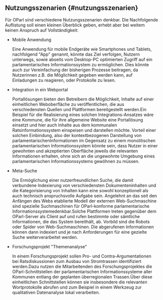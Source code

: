 ## Nutzungsszenarien  {#nutzungsszenarien}

Für OParl sind verschiedene Nutzungsszenarien denkbar. Die Nachfolgende 
Auflistung soll einen kleinen Überblick geben, erhebt aber bei weitem keinen 
Anspruch auf Vollständigkeit:

- Mobile Anwendung
  
  Eine Anwendung für mobile Endgeräte wie Smartphones und Tablets, nachfolgend 
  "App" genannt, könnte das Ziel verfolgen, Nutzern unterwegs, sowie abseits 
  vom Desktop-PC optimierten Zugriff auf ein parlamentarisches 
  Informationssystem zu ermöglichen. Dies könnte auch zur Vereinfachung der bisherigen Prozesse beitragen, da Nutzerinnen z.B. die Möglichkeit gegeben werden kann, auf Einladungen zu reagieren, oder Protokolle zu lesen.

- Integration in ein Webportal
  
  Portallösungen bieten den Betreibern die Möglichkeit, Inhalte auf einer
  einheitlichen Weboberfläche zu veröffentlichen, die aus verschiedensten 
  Quellen und Plattformen bereitgestellt werden.Ein Beispiel für die 
  Realisierung eines solchen Integrations-Ansatzes wäre eine Kommune, die für 
  ihre allgemeine Website eine Portallösung einsetzt und hier auch Inhalte aus 
  dem kommunalen Ratsinformationssystem einspeisen und darstellen möchte.
  Vorteil einer solchen Einbindung, also der kontextbezogenen Darstellung von 
  parlamentarischenInformationen im Gegensatz zu einem monolitischen 
  parlamentarischen Informationssystem könnte sein, dass Nutzer in einer 
  gewohnten und akzeptierten Oberfläche jeweils die relevanten Informationen 
  erhalten, ohne sich an die ungewohnte Umgebung eines parlamentarischen 
  Informationssystems gewöhnen zu müssen.

- Meta-Suche

  Die Ermöglichung einer nutzerfreundlichen Suche, die damit verbundene 
  Indexierung von verschiedensten Dokumenteninhalten und die Kategorisierung 
  von Inhalten kann eine sowohl konzeptionell als auch technisch 
  anspruchsvolle Aufgabe sein. Angelehnt an das seit den Anfängen des Webs 
  etablierte Modell der externen Web-Suchmaschine sind spezielle Suchmaschinen 
  für OParl-konforme parlamentarische Informationssystemedenkbar.Solche 
  Plattformen treten gegenüber dem OParl-Server als Client auf und rufen 
  bestimmte oder sämtliche Informationen, die das System bereithält, ab. 
  Vorbild sind die Robots oder Spider von Web-Suchmaschinen. Die abgerufenen 
  Informationen können dann indexiert und je nach Anforderungen für eine 
  gezielte Suche weiterverarbeitet werden.

- Forschungsprojekt "Themenanalyse"

  In einem Forschungsprojekt sollen Pro- und Contra-Argumentationen bei 
  Ratsdiskussionen zum Ausbau von Stromtrassen identifiziert werden.Dazu 
  nutzen die Mitarbeitenden des Forschungsprojektes die OParl-Schnittstellen 
  der parlamentarischen Informationssysteme aller Kommunen entlang der 
  geplanten überregionalen Trassen.Über diese einheitlichen Schnittstellen 
  können sie insbesondere die relevanten Wortprotokolle abrufen und zum 
  Beispiel in einem Werkzeug zur qualitativen Datenanalyse lokal verarbeiten.
